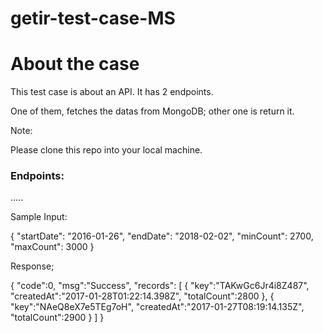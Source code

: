 # getir-test-case-MS

# About the case
This test case is about an API. It has 2 endpoints.

One of them, fetches the datas from MongoDB; other one is return it.


Note:

Please clone this repo into your local machine.


### Endpoints:
.....


Sample Input:

{
"startDate": "2016-01-26",
"endDate": "2018-02-02",
"minCount": 2700,
"maxCount": 3000
}

Response;

{
    "code":0,
    "msg":"Success",
    "records": [
              {
              "key":"TAKwGc6Jr4i8Z487",
              "createdAt":"2017-01-28T01:22:14.398Z",
              "totalCount":2800
              },
              {
              "key":"NAeQ8eX7e5TEg7oH",
              "createdAt":"2017-01-27T08:19:14.135Z",
              "totalCount":2900
              }
                ]
}




